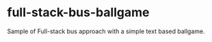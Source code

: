 full-stack-bus-ballgame
=======================

Sample of Full-stack bus approach with a simple text based ballgame.
